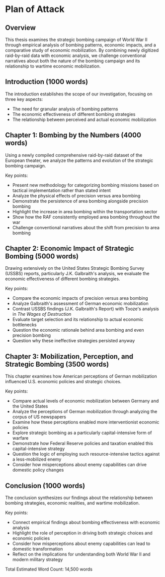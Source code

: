 # Plan of Attack

## Overview

This thesis examines the strategic bombing campaign of World War II through empirical analysis of bombing patterns, economic impacts, and a comparative study of economic mobilization. By combining newly digitized raid-by-raid data with economic analysis, we challenge conventional narratives about both the nature of the bombing campaign and its relationship to wartime economic mobilization.

## Introduction (1000 words)

The introduction establishes the scope of our investigation, focusing on three key aspects:
- The need for granular analysis of bombing patterns
- The economic effectiveness of different bombing strategies
- The relationship between perceived and actual economic mobilization

## Chapter 1: Bombing by the Numbers (4000 words)

Using a newly compiled comprehensive raid-by-raid dataset of the European theater, we analyze the patterns and evolution of the strategic bombing campaign.

Key points:
- Present new methodology for categorizing bombing missions based on tactical implementation rather than stated intent
- Analyze the physical effects of precision versus area bombing
- Demonstrate the persistence of area bombing alongside precision bombing
- Highlight the increase in area bombing within the transportation sector
- Show how the RAF consistently employed area bombing throughout the war
- Challenge conventional narratives about the shift from precision to area bombing

## Chapter 2: Economic Impact of Strategic Bombing (5000 words)

Drawing extensively on the United States Strategic Bombing Survey (USSBS) reports, particularly J.K. Galbraith's analysis, we evaluate the economic effectiveness of different bombing strategies.

Key points:
- Compare the economic impacts of precision versus area bombing
- Analyze Galbraith's assessment of German economic mobilization
- Contrast USSBS findings (J.K. Galbraith's Report) with Tooze's analysis in *The Wages of Destruction*
- Evaluate target selection and its relationship to actual economic bottlenecks
- Question the economic rationale behind area bombing and even precision bombing
- Question why these ineffective strategies persisted anyway

## Chapter 3: Mobilization, Perception, and Strategic Bombing (3500 words)

This chapter examines how American perceptions of German mobilization influenced U.S. economic policies and strategic choices.

Key points:
- Compare actual levels of economic mobilization between Germany and the United States
- Analyze the perceptions of German mobilization through analyzing the corpus of US newspapers
- Examine how these perceptions enabled more interventionist economic policies
- Explore strategic bombing as a particularly capital-intensive form of warfare
- Demonstrate how Federal Reserve policies and taxation enabled this capital-intensive strategy
- Question the logic of employing such resource-intensive tactics against a less-mobilized enemy
- Consider how misperceptions about enemy capabilities can drive domestic policy changes

## Conclusion (1000 words)

The conclusion synthesizes our findings about the relationship between bombing strategies, economic realities, and wartime mobilization.

Key points:
- Connect empirical findings about bombing effectiveness with economic analysis
- Highlight the role of perception in driving both strategic choices and economic policies
- Consider how misperceptions about enemy capabilities can lead to domestic transformation
- Reflect on the implications for understanding both World War II and modern military strategy

Total Estimated Word Count: 14,500 words